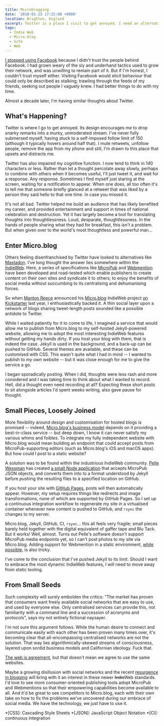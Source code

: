 ```yaml
---
title: Microblogging
date: '2018-01-23 17:15:00 +0000'
location: Brighton, England
excerpt: Twitter is a place I visit to get annoyed. I need an alternative. That alternative could be my very own website.
tags:
  - Indie Web
  - Micro.blog
  - Site
  - Web
---
```

[I stopped using Facebook][1] because I didn't trust the people behind Facebook. I had grown weary of the sly and underhand tactics used to grow their network, and was unwilling to remain part of it. But if I'm honest, I couldn't trust myself either. Visiting Facebook would elicit behaviour that could only be described as stalking; trawling through the feeds of my friends, seeking out people I vaguely knew. I had better things to do with my time.

Almost a decade later, I'm having similar thoughts about Twitter.

## What's Happening?
Twitter is where I go to get annoyed. Its design encourages me to drop snarky remarks into a murky, unmoderated stream. I've never fully submersed myself, having stuck to a self-imposed follow limit of 150 (although it typically hovers around half that). I mute retweets, unfollow people, remove the app from my phone and still, I'm drawn to this place that upsets and distracts me.

Twitter has also impaired my cognitive function. I now tend to think in 140 characters or less. Rather than let a thought percolate away slowly, perhaps to combine with others when it becomes useful, I'll just tweet it, and wait for a response. Any response. Sometimes I find myself just staring at the screen, waiting for a notification to appear. When one does, all too often it's to tell me that someone briefly glanced at a retweet that was liked by a person they said hello to that one time. In case you missed it.

It's not all bad. Twitter helped me build an audience that has likely benefited my career, and provided entertainment and support in times of national celebration and destruction. Yet it has largely become a tool for translating thoughts into thoughtlessness. Loud, desparate, thoughtlessness. In the hands of people sharing what they had for breakfast, this isn't a problem. But when given over to the world's most thoughtless and powerful man...

## Enter Micro.blog
Others feeling disenfranchised by Twitter have looked to alternatives like [Mastadon][2]. I've long thought the answer lies somewhere within the [IndieWeb][3]. Here, a series of specifications like [MicroPub][4] and [Webmention][5] have been developed and road-tested which enable publishers to create content on their own sites and syndicate it to others; to enjoy the benefits of social media without succumbing to its centralising and dehumanising forces.

So when [Manton Reece][6] announced his [Micro.blog][7] IndieWeb project [on Kickstarter][8] last year, I enthusiastically backed it. A thin social layer upon a network of blogs sharing tweet-length posts sounded like a possible antidote to Twitter.

While I waited patiently for it to come to life, I imagined a service that would allow me to publish from Micro.blog to my self-hosted Jekyll-powered website, allowing me to adopt the most interesting IndieWeb features without getting my hands dirty. If you host your blog with them, that is indeed the case. Jekyll is used in the background, and a back-up can be pushed to GitHub. Several themes are available, and these can be customised with CSS. This wasn't quite what I had in mind -- I wanted to publish to *my own* website -- but it was close enough for me to give the service a go.

I began sporadically posting. When I did, thoughts were less rash and more considered and I was taking time to think about what I wanted to record. Hell, did a thought even need recording at all? Expecting these short posts to sit alongside articles I'd spent weeks writing, also gave pause for thought.

## Small Pieces, Loosely Joined
More flexibility around design and customisation for hosted blogs is promised -- indeed, [Micro.blog's business model][9] depends on it providing a best-in-class service -- but deep down, I know it can never satisfy my various whims and foibles. To integrate my fully independent website with Micro.blog would mean building an endpoint that could accept posts from MicroPub-supporting editors (such as Micro.blog's iOS and macOS apps). But how could I post to a static website?

A solution was to be found within the industrious IndieWeb community. [Pelle Wessman][10] has created [a small Node application][11] that accepts MicroPub JSON objects, and converts them into to a format understood by Jekyll before pushing the resulting files to a specified location on GitHub.

If you host your site with [GitHub Pages][12], posts will then automatically appear. However, my setup requires things like redirects and image transformations, none of which are supported by GitHub Pages. So I set up a continuous integration workflow to regenerate my site in a virtualised container whenever new content is pushed to GitHub, and `rsync` the changes to my server.

Micro.blog, Jekyll, GitHub, CI, `rsync`... this all feels very fragile; small pieces barely held together with the digital equivalent of gaffer tape and Blu Tack. But it works! Well, almost. Turns out Pelle's software doesn't support MicroPub media endpoints yet, so I can't post photos to my site via Micro.blog. Adding support for Webmention in a static environment, [while possible][13], is also tricky.

I've come to the conclusion that I've pushed Jekyll to its limit. Should I want to embrace the most dynamic IndieWeb features, I will need to move away from static tooling.

## From Small Seeds
Such complexity will surely embolden the critics: "The market has proven that consumers want freely available social networks that are easy to use, and used by everyone else. Only centralised services can provide this, not familiarity with a command line and a succession of acronyms and protocols", says my not entirely fictional naysayer.

I'm not sure this argument follows. While the human desire to connect and communicate easily with each other has been proven many times over, it's becoming clear that all-encompassing centralised networks are not the solution. That way lies algorithmically-skewed streams of consciousness, layered upon sordid business models and Californian ideology. Fuck that.

[The web is agreement][14], but that doesn't mean we agree to use the same websites.

Maybe a growing disillusion with social networks and the recent [resurgence in blogging][15] will bring with it an interest in these newer ~~Indie~~Web standards. I'd love to see more consumer-oriented publishing tools adopt MicroPub and Webmentions so that their empowering capabilities become available to all. And it'd be great to see competitors to Micro.blog, each with their own take on how to fix the problems we've uncovered during our embrace of social media. We have the technology, we just have to use it.

[1]: /2010/10/purge#on-leaving-facebook-march-2009
[2]: https://joinmastodon.org
[3]: https://indiewebcamp.com
[4]: https://www.w3.org/TR/micropub/
[5]: https://www.w3.org/TR/webmention/
[6]: https://manton.org
[7]: https://micro.blog
[8]: https://www.kickstarter.com/projects/manton/indie-microblogging-owning-your-short-form-writing
[9]: http://cdevroe.com/2018/01/19/interview-manton/
[10]: https://voxpelli.com
[11]: https://github.com/voxpelli/webpage-micropub-to-github
[12]: https://pages.github.com
[13]: https://github.com/aarongustafson/jekyll-webmention_io
[14]: https://www.flickr.com/photos/psd/1805709102/
[15]: https://ia.net/topics/web-trend-map-2018/

*[CSS]: Cascading Style Sheets
*[JSON]: JavaScript Object Notation
*[CI]: continuous integration
